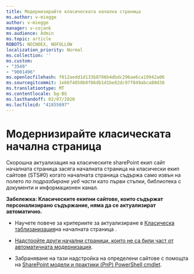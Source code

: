 ```yaml
---
title: Модернизирайте класическата начална страница
ms.author: v-miegge
author: v-miegge
manager: v-cojank
ms.audience: Admin
ms.topic: article
ROBOTS: NOINDEX, NOFOLLOW
localization_priority: Normal
ms.collection: ''
ms.custom:
- "3549"
- "9001496"
ms.openlocfilehash: f012aedd1d133b8706b4dbdc296ae6ca19942a06
ms.sourcegitcommit: 1e66f4850b0f06db1d1be82dc97f849abca80d38
ms.translationtype: MT
ms.contentlocale: bg-BG
ms.lasthandoff: 02/07/2020
ms.locfileid: "41855697"
---
```

# <a name="modernize-the-classic-home-page"></a>Модернизирайте класическата начална страница

Скорошна актуализация на класическите sharePoint екип сайт началната страница засяга началната страница на класически екип сайтове (STS#0) когато началната страница съдържа само извън на полето *по подразбиране уеб части* като първи стъпки, библиотека с документи и информационен канал.

**Забележка: Класическите екипни сайтове, които съдържат персонализирано съдържание, няма да се актуализират автоматично.**

* Научете повече за критериите за актуализиране в [Класическа таблизанизация](https://docs.microsoft.com/sharepoint/disable-auto-modernization-classic-home-pages#why-update-classic-team-site-home-pages-to-modern)на началната страница .

* [Надстройте други начални страници, които не са били част от автоматичната модернизация](https://docs.microsoft.com/sharepoint/dev/transform/modernize-userinterface-site-pages).

* Забраняване на тази надстройка на определени сайтове с помощта на [SharePoint модели и практики (PnP) PowerShell cmdlet](https://docs.microsoft.com/powershell/sharepoint/sharepoint-pnp/sharepoint-pnp-cmdlets).
